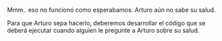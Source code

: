Mmm.. eso no funcionó como esperabamos. Arturo aún no sabe su salud. 

Para que Arturo sepa hacerlo, deberemos desarrollar el código que se deberá ejecutar cuando alguien le pregunte a Arturo sobre su salud. 
